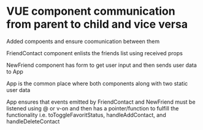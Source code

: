 # VUE component communication from parent to child and vice versa

<p>Added compoents and ensure coomunication between them </p>
<p>FriendContact component enlists the friends list using received props </p>
<p>NewFriend component has form to get user input and then sends user data to App</p>
<p>App is the common place where both components along with two static user data </p>
<p>App ensures that events emitted by FriendContact and NewFriend must be listened using @ or v-on and then has a pointer/function to fulfill the functionality i.e. toToggleFavoritStatus, handleAddContact, and handleDeleteContact</p>
